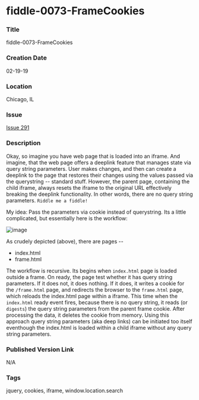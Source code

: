 fiddle-0073-FrameCookies
======

### Title

fiddle-0073-FrameCookies


### Creation Date

02-19-19


### Location

Chicago, IL


### Issue

[Issue 291](https://github.com/bradyhouse/house/issues/291)

### Description

Okay, so imagine you have web page that is loaded into an iframe. And imagine, that the web page offers a deeplink feature that manages state via query string parameters. User makes changes, and then can create a deeplink to the page that restores their changes using the values passed via the querystring -- standard stuff. However, the parent page, containing the child iframe, always resets the iframe to the original URL effectively breaking the deeplink functionality. In other words, there are no query string parameters. `Riddle me a fiddle!`

My idea:  Pass the parameters via cookie instead of querystring.  Its a little complicated, but essentially here is the workflow: 

![image](https://user-images.githubusercontent.com/2453457/53063756-e4c8b200-348a-11e9-9524-f88e0d4bb41c.png)


As crudely depicted (above), there are pages --

* index.html
* frame.html

The workflow is recursive. Its begins when `index.html` page is loaded outside a frame.  On ready, the page test whether it has
query string parameters. If it does not, it does nothing.  If it does, it writes a cookie for the `/frame.html` page, and
redirects the browser to the `frame.html` page, which reloads the index.html page within a iframe.  This time when the
`index.html` ready event fires, because there is no query string, it reads (or `digests`) the query string parameters 
from the parent frame cookie. After processing the data, it deletes the cookie from memory.  Using this approach
query string parameters (aka deep links) can be initiated too itself eventhough the index.html is loaded within
a child iframe without any query string parameters.


### Published Version Link

N/A 


### Tags

jquery, cookies, iframe, window.location.search
